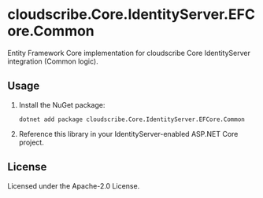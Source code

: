 # cloudscribe.Core.IdentityServer.EFCore.Common

Entity Framework Core implementation for cloudscribe Core IdentityServer integration (Common logic).

## Usage

1. Install the NuGet package:
   ```shell
   dotnet add package cloudscribe.Core.IdentityServer.EFCore.Common
   ```
2. Reference this library in your IdentityServer-enabled ASP.NET Core project.

## License

Licensed under the Apache-2.0 License.
